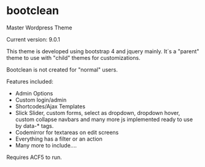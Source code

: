 # bootclean

Master Wordpress Theme

Current version: 9.0.1

This theme is developed using bootstrap 4 and jquery mainly.
It´s a "parent" theme to use with "child" themes for customizations.

Bootclean is not created for "normal" users.

Features included:

- Admin Options
- Custom login/admin
- Shortcodes/Ajax Templates
- Slick Slider, custom forms, select as dropdown, dropdown hover, custom collapse navbars and many more js implemented ready to use by data-* tags.
- Codemirror for textareas on edit screens
- Everything has a filter or an action
- Many more to include....

Requires ACF5 to run.

